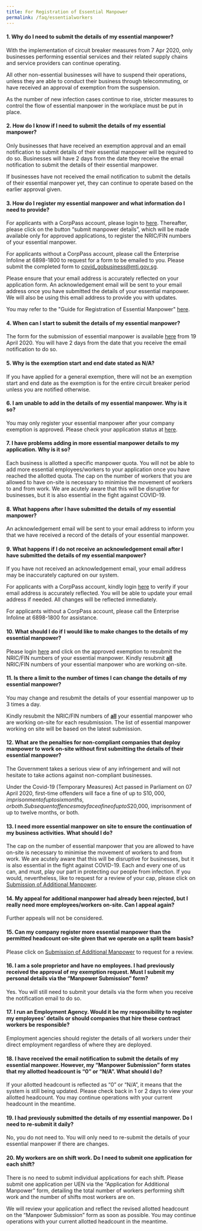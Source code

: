 ```yaml
---
title: For Registration of Essential Manpower
permalink: /faq/essentialworkers
---
```


#### **1. Why do I need to submit the details of my essential manpower?**
With the implementation of circuit breaker measures from 7 Apr 2020, only businesses performing essential services and their related supply chains and service providers can continue operating.

All other non-essential businesses will have to suspend their operations, unless they are able to conduct their business through telecommuting, or have received an approval of exemption from the suspension.

As the number of new infection cases continue to rise, stricter measures to control the flow of essential manpower in the workplace must be put in place.

#### **2. How do I know if I need to submit the details of my essential manpower?**
Only businesses that have received an exemption approval and an email notification to submit details of their essential manpower will be required to do so. Businesses will have 2 days from the date they receive the email notification to submit the details of their essential manpower.

If businesses have not received the email notification to submit the details of their essential manpower yet, they can continue to operate based on the earlier approval given.

#### **3. How do I register my essential manpower and what information do I need to provide?**
For applicants with a CorpPass account, please login to <a href="https://go.gov.sg/essentialworkers" target="_blank">here</a>. Thereafter, please click on the button “submit manpower details”, which will be made available only for approved applications, to register the NRIC/FIN numbers of your essential manpower.

For applicants without a CorpPass account, please call the Enterprise Infoline at 6898-1800 to request for a form to be emailed to you. Please submit the completed form to <a href = "mailto: covid_gobusiness@mti.gov.sg">covid_gobusiness@mti.gov.sg</a>.

Please ensure that your email address is accurately reflected on your application form. An acknowledgement email will be sent to your email address once you have submitted the details of your essential manpower. We will also be using this email address to provide you with updates.

You may refer to the "Guide for Registration of Essential Manpower" <a href="https://covid.gobusiness.gov.sg/guides/EssentialManpowerRegistrationGuide.pdf" target="_blank">here</a>.

#### **4. When can I start to submit the details of my essential manpower?**
The form for the submission of essential manpower is available <a href="https://go.gov.sg/essentialworkers" target="_blank">here</a> from 19 April 2020. You will have 2 days from the date that you receive the email notification to do so.

#### **5. Why is the exemption start and end date stated as N/A?**
If you have applied for a general exemption, there will not be an exemption start and end date as the exemption is for the entire circuit breaker period unless you are notified otherwise.

#### **6. I am unable to add in the details of my essential manpower. Why is it so?**
You may only register your essential manpower after your company exemption is approved. Please check your application status at <a href="https://go.gov.sg/exemptionstatus" target="_blank">here</a>. 

#### **7. I have problems adding in more essential manpower details to my application. Why is it so?**
Each business is allotted a specific manpower quota. You will not be able to add more essential employees/workers to your application once you have reached the allotted quota. The cap on the number of workers that you are allowed to have on-site is necessary to minimise the movement of workers to and from work.  We are acutely aware that this will be disruptive for businesses, but it is also essential in the fight against COVID-19.

#### **8. What happens after I have submitted the details of my essential manpower?**
An acknowledgement email will be sent to your email address to inform you that we have received a record of the details of your essential manpower.

#### **9. What happens if I do not receive an acknowledgement email after I have submitted the  details of my essential manpower?**
If you have not received an acknowledgement email, your email address may be inaccurately captured on our system.

For applicants with a CorpPass account, kindly login <a href="https://go.gov.sg/exemptionstatus" target="_blank">here</a> to verify if your email address is accurately reflected. You will be able to update your email address if needed. All changes will be reflected immediately.

For applicants without a CorpPass account, please call the Enterprise Infoline at 6898-1800 for assistance.

#### **10. What should I do if I would like to make changes to the details of my essential manpower?**
Please login <a href="https://go.gov.sg/essentialworkers" target="_blank">here</a> and click on the approved exemption to resubmit the NRIC/FIN numbers of your essential manpower. Kindly resubmit **<ins>all</ins>** NRIC/FIN numbers of your essential manpower who are working on-site.

#### **11. Is there a limit to the number of times I can change the details of my essential manpower?**
You may change and resubmit the details of your essential manpower  up to 3 times a day.

Kindly resubmit the NRIC/FIN numbers of **<ins>all</ins>** your essential manpower  who are working on-site for each resubmission. The list of essential manpower working on site  will be based on the latest submission.

#### **12. What are the penalties for non-compliant companies that deploy manpower to work on-site without first submitting the details of their essential  manpower?**
The Government takes a serious view of any infringement and will not hesitate to take actions against non-compliant businesses.

Under the Covid-19 (Temporary Measures) Act passed in Parliament on 07 April 2020, first-time offenders will face a fine of up to S$10,000, imprisonment of up to six months, or both. Subsequent offences may face a fine of up to S$20,000, imprisonment of up to twelve months, or both.

#### **13. I need more essential manpower on site to ensure the continuation of my business activities. What should I do?**
The cap on the number of essential manpower that you are allowed to have on-site is necessary to minimise the movement of workers to and from work.  We are acutely aware that this will be disruptive for businesses, but it is also essential in the fight against COVID-19. Each and every one of us can, and must, play our part in protecting our people from infection. If you would, nevertheless, like to request for a review of your cap, please click on <a href="https://go.gov.sg/additionalmanpower" target="_blank">Submission of Additional Manpower</a>.

#### **14. My appeal for additional manpower had already been rejected, but I really need more employees/workers on-site. Can I appeal again?**
Further appeals will not be considered.

#### **15. Can my company register more essential manpower than the permitted headcount on-site given that we operate on a split team basis?**
Please click on <a href="https://go.gov.sg/additionalmanpower" target="_blank">Submission of Additional Manpower</a> to request for a review.

#### **16. I am a sole proprietor and have no employees. I had previously received the approval of my exemption request. Must I submit my personal details via the “Manpower Submission” form?**
Yes. You will still need to submit your details via the form when you receive the notification email to do so.

#### **17. I run an Employment Agency. Would it be my responsibility to register my employees’ details or should companies that hire these contract workers be responsible?**
Employment agencies should register the details of all workers under their direct employment regardless of where they are deployed.

#### **18. I have received the email notification to submit the details of my essential manpower. However, my “Manpower Submission” form states that my allotted headcount is “0” or “N/A”. What should I do?**
If your allotted headcount is reflected as “0” or “N/A”, it means that the system is still being updated. Please check back in 1 or 2 days to view your allotted headcount. 
You may continue operations with your current headcount in the meantime. 

#### **19. I had previously submitted the details of my essential manpower. Do I need to re-submit it daily?**
No, you do not need to. You will only need to re-submit the details of your essential manpower if there are changes.

#### **20. My workers are on shift work. Do I need to submit one application for each shift?**
There is no need to submit individual applications for each shift. Please submit one application per UEN via the “Application for Additional Manpower” form, detailing the total number of workers performing shift work and the number of shifts most workers are on.

We will review your application and reflect the revised allotted headcount on the “Manpower Submission” form as soon as possible. You may continue operations with your current allotted headcount in the meantime.
